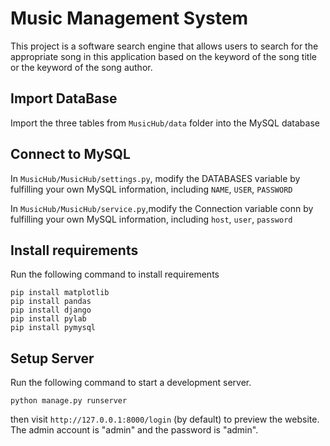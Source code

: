 # Music Management System
This project is a software search engine that allows users to search for the appropriate song in this application based
on the keyword of the song title or the keyword of the song author.

## Import DataBase
Import the three tables from  `MusicHub/data` folder into the MySQL database

## Connect to MySQL
In `MusicHub/MusicHub/settings.py`, modify the DATABASES variable by fulfilling your own MySQL information,
including `NAME`, `USER`, `PASSWORD`

In `MusicHub/MusicHub/service.py`,modify the Connection variable conn by fulfilling your own MySQL information,
including `host`, `user`, `password`

## Install requirements
Run the following command to install requirements
```shell
pip install matplotlib
pip install pandas
pip install django
pip install pylab
pip install pymysql
```

## Setup Server
Run the following command to start a development server.
```shell
python manage.py runserver
```
then visit `http://127.0.0.1:8000/login` (by default) to preview the website.
The admin account is "admin" and the password is "admin".

